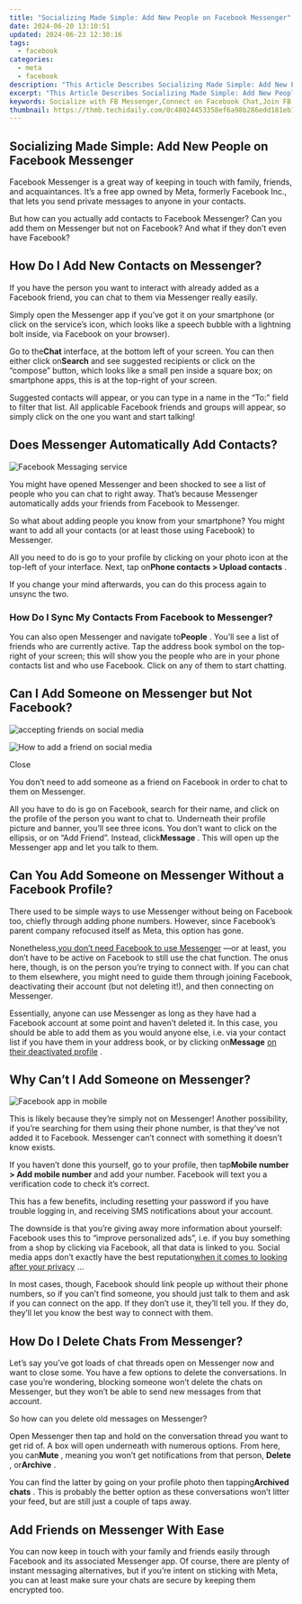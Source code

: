 ```yaml
---
title: "Socializing Made Simple: Add New People on Facebook Messenger"
date: 2024-06-20 13:10:51
updated: 2024-06-23 12:30:16
tags:
  - facebook
categories:
  - meta
  - facebook
description: "This Article Describes Socializing Made Simple: Add New People on Facebook Messenger"
excerpt: "This Article Describes Socializing Made Simple: Add New People on Facebook Messenger"
keywords: Socialize with FB Messenger,Connect on Facebook Chat,Join FB Messenger Community,Adding Friends to FB Msg,Easy New Faces on FB,Invite Others to FB Message,Simplified Social Media Adds
thumbnail: https://thmb.techidaily.com/0c48024453358ef6a98b286edd181eb113a17b3521d6666287ecd3868dbe5cda.jpg
---
```


## Socializing Made Simple: Add New People on Facebook Messenger

 Facebook Messenger is a great way of keeping in touch with family, friends, and acquaintances. It’s a free app owned by Meta, formerly Facebook Inc., that lets you send private messages to anyone in your contacts.

 But how can you actually add contacts to Facebook Messenger? Can you add them on Messenger but not on Facebook? And what if they don’t even have Facebook?

## How Do I Add New Contacts on Messenger?

 If you have the person you want to interact with already added as a Facebook friend, you can chat to them via Messenger really easily.

 Simply open the Messenger app if you’ve got it on your smartphone (or click on the service’s icon, which looks like a speech bubble with a lightning bolt inside, via Facebook on your browser).

 Go to the**Chat** interface, at the bottom left of your screen. You can then either click on**Search** and see suggested recipients or click on the “compose” button, which looks like a small pen inside a square box; on smartphone apps, this is at the top-right of your screen.

 Suggested contacts will appear, or you can type in a name in the “To:” field to filter that list. All applicable Facebook friends and groups will appear, so simply click on the one you want and start talking!

## Does Messenger Automatically Add Contacts?

![Facebook Messaging service](https://static1.makeuseofimages.com/wordpress/wp-content/uploads/2022/07/The-Messenger-app-logo.jpg)

 You might have opened Messenger and been shocked to see a list of people who you can chat to right away. That’s because Messenger automatically adds your friends from Facebook to Messenger.

 So what about adding people you know from your smartphone? You might want to add all your contacts (or at least those using Facebook) to Messenger.

 All you need to do is go to your profile by clicking on your photo icon at the top-left of your interface. Next, tap on**Phone contacts > Upload contacts** .

 If you change your mind afterwards, you can do this process again to unsync the two.

### How Do I Sync My Contacts From Facebook to Messenger?

 You can also open Messenger and navigate to**People** . You’ll see a list of friends who are currently active. Tap the address book symbol on the top-right of your screen; this will show you the people who are in your phone contacts list and who use Facebook. Click on any of them to start chatting.

## Can I Add Someone on Messenger but Not Facebook?

![accepting friends on social media](https://static1.makeuseofimages.com/wordpress/wp-content/uploads/2022/09/Facebook-Friend-requests-1.jpg)

![How to add a friend on social media](https://static1.makeuseofimages.com/wordpress/wp-content/uploads/2022/09/Message-a-friend-on-Facebook-1.jpg)

Close

 You don’t need to add someone as a friend on Facebook in order to chat to them on Messenger.

 All you have to do is go on Facebook, search for their name, and click on the profile of the person you want to chat to. Underneath their profile picture and banner, you’ll see three icons. You don’t want to click on the ellipsis, or on “Add Friend”. Instead, click**Message** . This will open up the Messenger app and let you talk to them.

## Can You Add Someone on Messenger Without a Facebook Profile?

 There used to be simple ways to use Messenger without being on Facebook too, chiefly through adding phone numbers. However, since Facebook’s parent company refocused itself as Meta, this option has gone.

 Nonetheless,[you don’t need Facebook to use Messenger](https://www.makeuseof.com/tag/use-messenger-without-facebook/) —or at least, you don’t have to be active on Facebook to still use the chat function. The onus here, though, is on the person you’re trying to connect with. If you can chat to them elsewhere, you might need to guide them through joining Facebook, deactivating their account (but not deleting it!), and then connecting on Messenger.

 Essentially, anyone can use Messenger as long as they have had a Facebook account at some point and haven’t deleted it. In this case, you should be able to add them as you would anyone else, i.e. via your contact list if you have them in your address book, or by clicking on**Message** [on their deactivated profile](https://www.makeuseof.com/tag/deactivate-facebook-account-explained/) .

## Why Can’t I Add Someone on Messenger?

![Facebook app in mobile](https://static1.makeuseofimages.com/wordpress/wp-content/uploads/2022/09/Facebook-app-in-mobile.jpg)

 This is likely because they’re simply not on Messenger! Another possibility, if you’re searching for them using their phone number, is that they’ve not added it to Facebook. Messenger can’t connect with something it doesn’t know exists.

 If you haven’t done this yourself, go to your profile, then tap**Mobile number > Add mobile number** and add your number. Facebook will text you a verification code to check it’s correct.

 This has a few benefits, including resetting your password if you have trouble logging in, and receiving SMS notifications about your account.

 The downside is that you’re giving away more information about yourself: Facebook uses this to “improve personalized ads”, i.e. if you buy something from a shop by clicking via Facebook, all that data is linked to you. Social media apps don’t exactly have the best reputation[when it comes to looking after your privacy](https://www.makeuseof.com/apps-avoid-privacy/) …

 In most cases, though, Facebook should link people up without their phone numbers, so if you can’t find someone, you should just talk to them and ask if you can connect on the app. If they don’t use it, they’ll tell you. If they do, they’ll let you know the best way to connect with them.

## How Do I Delete Chats From Messenger?

 Let’s say you’ve got loads of chat threads open on Messenger now and want to close some. You have a few options to delete the conversations. In case you’re wondering, blocking someone won’t delete the chats on Messenger, but they won’t be able to send new messages from that account.

So how can you delete old messages on Messenger?

 Open Messenger then tap and hold on the conversation thread you want to get rid of. A box will open underneath with numerous options. From here, you can**Mute** , meaning you won’t get notifications from that person, **Delete** , or**Archive** .

 You can find the latter by going on your profile photo then tapping**Archived chats** . This is probably the better option as these conversations won’t litter your feed, but are still just a couple of taps away.

## Add Friends on Messenger With Ease

 You can now keep in touch with your family and friends easily through Facebook and its associated Messenger app. Of course, there are plenty of instant messaging alternatives, but if you’re intent on sticking with Meta, you can at least make sure your chats are secure by keeping them encrypted too.


<ins class="adsbygoogle"
     style="display:block"
     data-ad-format="autorelaxed"
     data-ad-client="ca-pub-7571918770474297"
     data-ad-slot="1223367746"></ins>



<ins class="adsbygoogle"
     style="display:block"
     data-ad-client="ca-pub-7571918770474297"
     data-ad-slot="8358498916"
     data-ad-format="auto"
     data-full-width-responsive="true"></ins>
